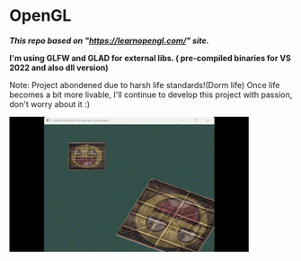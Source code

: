 # OpenGL
***This repo based on "https://learnopengl.com/" site.***

**I'm using GLFW and GLAD for external libs. ( pre-compiled binaries for VS 2022 and also dll version)**

Note: Project abondened due to harsh life standards!(Dorm life) Once life becomes a bit more livable, I'll continue to develop this project with passion, don't worry about it :)

![Happy Rectangles](https://github.com/mehmetturk123/OpenGL/blob/master/Happy%20Rectangles.gif)
